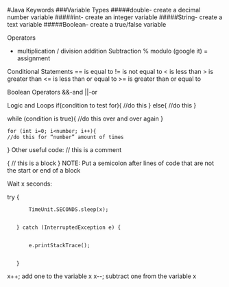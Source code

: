 #Java Keywords
###Variable Types
#####double- create a decimal number variable
#####int- create an integer variable
#####String- create a text variable
#####Boolean- create a true/false variable

Operators
*   multiplication
/    division
addition
Subtraction
    %   modulo (google it)
    =    assignment

Conditional Statements
== is equal to
!= is not equal to
< is less than
\> is greater than
<= is less than or equal to
\>= is greater than or equal to

Boolean Operators
&&-and
||-or

Logic and Loops
if(condition to test for){
	//do this
}
else{
	//do this
}


while (condition is true){
	//do this over and over again
}


    for (int i=0; i<number; i++){
	//do this for “number” amount of times
}
Other useful code:
// this is a comment


{
	// this is a block
}
NOTE: Put a semicolon after lines of code that are not the start or end of a block

Wait x seconds:

try {




           TimeUnit.SECONDS.sleep(x);


       } catch (InterruptedException e) {


           e.printStackTrace();


       }


x++;   add one to the variable x
x--; subtract one from the variable x
